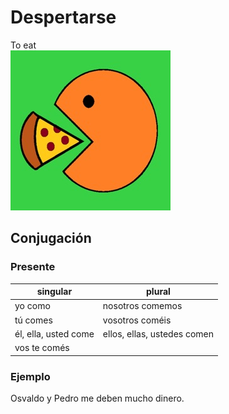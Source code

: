 # Despertarse
To eat  
![to eat](img/comer.jpeg)
## Conjugación
### Presente
| singular             | plural                      |
|----------------------|-----------------------------|
| yo como              | nosotros comemos            |
| tú comes             | vosotros coméis             |
| él, ella, usted come | ellos, ellas, ustedes comen |
| vos te comés         |                             |

### Ejemplo
Osvaldo y Pedro me deben mucho dinero.
